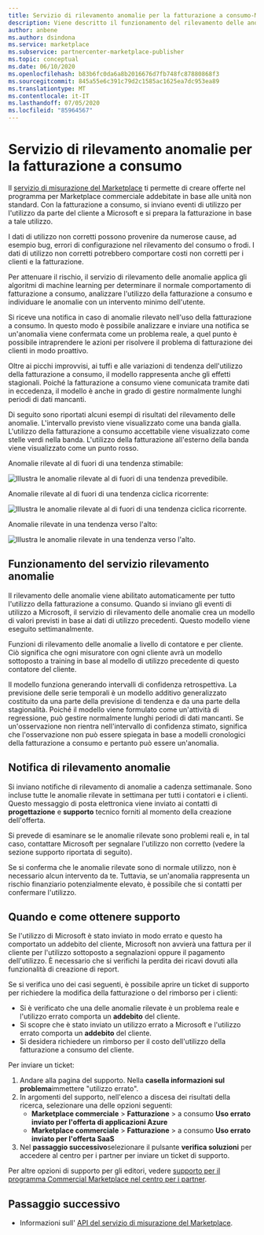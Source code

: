 ```yaml
---
title: Servizio di rilevamento anomalie per la fatturazione a consumo-Microsoft Azure Marketplace
description: Viene descritto il funzionamento del rilevamento delle anomalie, quando vengono inviate le notifiche e quali operazioni eseguire con tali funzionalità e le opzioni di supporto.
author: anbene
ms.author: dsindona
ms.service: marketplace
ms.subservice: partnercenter-marketplace-publisher
ms.topic: conceptual
ms.date: 06/10/2020
ms.openlocfilehash: b83b6fc0da6a8b2016676d7fb748fc87880868f3
ms.sourcegitcommit: 845a55e6c391c79d2c1585ac1625ea7dc953ea89
ms.translationtype: MT
ms.contentlocale: it-IT
ms.lasthandoff: 07/05/2020
ms.locfileid: "85964567"
---
```

# <a name="anomaly-detection-service-for-metered-billing"></a>Servizio di rilevamento anomalie per la fatturazione a consumo

Il [servizio di misurazione del Marketplace](marketplace-metering-service-apis-faq.md) ti permette di creare offerte nel programma per Marketplace commerciale addebitate in base alle unità non standard. Con la fatturazione a consumo, si inviano eventi di utilizzo per l'utilizzo da parte del cliente a Microsoft e si prepara la fatturazione in base a tale utilizzo.

I dati di utilizzo non corretti possono provenire da numerose cause, ad esempio bug, errori di configurazione nel rilevamento del consumo o frodi. I dati di utilizzo non corretti potrebbero comportare costi non corretti per i clienti e la fatturazione.

Per attenuare il rischio, il servizio di rilevamento delle anomalie applica gli algoritmi di machine learning per determinare il normale comportamento di fatturazione a consumo, analizzare l'utilizzo della fatturazione a consumo e individuare le anomalie con un intervento minimo dell'utente.

Si riceve una notifica in caso di anomalie rilevato nell'uso della fatturazione a consumo. In questo modo è possibile analizzare e inviare una notifica se un'anomalia viene confermata come un problema reale, a quel punto è possibile intraprendere le azioni per risolvere il problema di fatturazione dei clienti in modo proattivo.

Oltre ai picchi improvvisi, ai tuffi e alle variazioni di tendenza dell'utilizzo della fatturazione a consumo, il modello rappresenta anche gli effetti stagionali. Poiché la fatturazione a consumo viene comunicata tramite dati in eccedenza, il modello è anche in grado di gestire normalmente lunghi periodi di dati mancanti.

Di seguito sono riportati alcuni esempi di risultati del rilevamento delle anomalie. L'intervallo previsto viene visualizzato come una banda gialla. L'utilizzo della fatturazione a consumo accettabile viene visualizzato come stelle verdi nella banda. L'utilizzo della fatturazione all'esterno della banda viene visualizzato come un punto rosso.  

Anomalie rilevate al di fuori di una tendenza stimabile:

![Illustra le anomalie rilevate al di fuori di una tendenza prevedibile.](media/anomaly-1.png)

Anomalie rilevate al di fuori di una tendenza ciclica ricorrente:

![Illustra le anomalie rilevate al di fuori di una tendenza ciclica ricorrente.](media/anomaly-2.png)

Anomalie rilevate in una tendenza verso l'alto:

![Illustra le anomalie rilevate in una tendenza verso l'alto.](media/anomaly-3.png)

## <a name="how-anomaly-detection-service-works"></a>Funzionamento del servizio rilevamento anomalie

Il rilevamento delle anomalie viene abilitato automaticamente per tutto l'utilizzo della fatturazione a consumo. Quando si inviano gli eventi di utilizzo a Microsoft, il servizio di rilevamento delle anomalie crea un modello di valori previsti in base ai dati di utilizzo precedenti. Questo modello viene eseguito settimanalmente.

Funzioni di rilevamento delle anomalie a livello di contatore e per cliente. Ciò significa che ogni misuratore con ogni cliente avrà un modello sottoposto a training in base al modello di utilizzo precedente di questo contatore del cliente.

Il modello funziona generando intervalli di confidenza retrospettiva. La previsione delle serie temporali è un modello additivo generalizzato costituito da una parte della previsione di tendenza e da una parte della stagionalità. Poiché il modello viene formulato come un'attività di regressione, può gestire normalmente lunghi periodi di dati mancanti. Se un'osservazione non rientra nell'intervallo di confidenza stimato, significa che l'osservazione non può essere spiegata in base a modelli cronologici della fatturazione a consumo e pertanto può essere un'anomalia.

## <a name="anomaly-detection-notification"></a>Notifica di rilevamento anomalie

Si inviano notifiche di rilevamento di anomalie a cadenza settimanale. Sono incluse tutte le anomalie rilevate in settimana per tutti i contatori e i clienti. Questo messaggio di posta elettronica viene inviato ai contatti di **progettazione** e **supporto** tecnico forniti al momento della creazione dell'offerta.

Si prevede di esaminare se le anomalie rilevate sono problemi reali e, in tal caso, contattare Microsoft per segnalare l'utilizzo non corretto (vedere la sezione supporto riportata di seguito).

Se si conferma che le anomalie rilevate sono di normale utilizzo, non è necessario alcun intervento da te. Tuttavia, se un'anomalia rappresenta un rischio finanziario potenzialmente elevato, è possibile che si contatti per confermare l'utilizzo.  

## <a name="when-and-how-to-get-support"></a>Quando e come ottenere supporto

Se l'utilizzo di Microsoft è stato inviato in modo errato e questo ha comportato un addebito del cliente, Microsoft non avvierà una fattura per il cliente per l'utilizzo sottoposto a segnalazioni oppure il pagamento dell'utilizzo. È necessario che si verifichi la perdita dei ricavi dovuti alla funzionalità di creazione di report.

Se si verifica uno dei casi seguenti, è possibile aprire un ticket di supporto per richiedere la modifica della fatturazione o del rimborso per i clienti:

- Si è verificato che una delle anomalie rilevate è un problema reale e l'utilizzo errato comporta un **addebito** del cliente.
- Si scopre che è stato inviato un utilizzo errato a Microsoft e l'utilizzo errato comporta un **addebito** del cliente.
- Si desidera richiedere un rimborso per il costo dell'utilizzo della fatturazione a consumo del cliente.

Per inviare un ticket:

1. Andare alla pagina del supporto. Nella **casella informazioni sul problema**immettere "utilizzo errato".
2. In argomenti del supporto, nell'elenco a discesa dei risultati della ricerca, selezionare una delle opzioni seguenti:
    - **Marketplace commerciale**  >  **Fatturazione**  >  a consumo **Uso errato inviato per l'offerta di applicazioni Azure**
    - **Marketplace commerciale**  >  **Fatturazione**  >  a consumo **Uso errato inviato per l'offerta SaaS**
3. Nel **passaggio successivo**selezionare il pulsante **verifica soluzioni** per accedere al centro per i partner per inviare un ticket di supporto.

Per altre opzioni di supporto per gli editori, vedere [supporto per il programma Commercial Marketplace nel centro per i partner](support.md).

## <a name="next-step"></a>Passaggio successivo

- Informazioni sull' [API del servizio di misurazione del Marketplace](marketplace-metering-service-apis.md).
